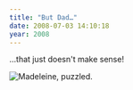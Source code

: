 ```yaml
---
title: "But Dad…"
date: 2008-07-03 14:10:18
year: 2008
---
```

…that just doesn't make sense!

<img src="{{'/files/2008/07/maddie.jpg' | relative_url}}" alt="Madeleine, puzzled." />

